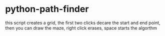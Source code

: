 # python-path-finder


this script creates a grid, the first two clicks decare the start and end point, then you can draw the maze, right click erases, space starts the algorthm
